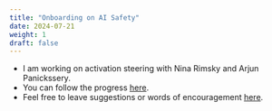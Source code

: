 ```yaml
---
title: "Onboarding on AI Safety"
date: 2024-07-21
weight: 1
draft: false
---
```


* I am working on activation steering with Nina Rimsky and Arjun Panickssery.
* You can follow the progress [here](https://docs.google.com/document/d/1oYowR2a3TZz8d_zUcHrrU6wqWThPM1HfVBINFAxhMdM/edit?usp=sharing).
* Feel free to leave suggestions or words of encouragement [here](https://forms.gle/tPmDMghsXWTQA27T6).
